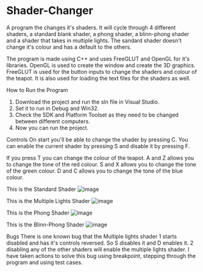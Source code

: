 # Shader-Changer
A program the changes it's shaders. It will cycle through 4 different shaders, a standard blank shader, a phong shader, a blinn-phong shader and a shader that takes in multiple lights. The sandard shader doesn't change it's colour and has a default to the others. 

The program is made using C++ and uses FreeGLUT and OpenGL for it's libraries. 
OpenGL is used to create the window and create the 3D graphics. 
FreeGLUT is used for the button inputs to change the shaders and colour of the teapot. It is also used for loading the text files for the shaders as well.

How to Run the Program
1. Download the project and run the sln file in Visual Studio.
2. Set it to run in Debug and Win32.
3. Check the SDK and Platform Toolset as they need to be changed between different computers. 
4. Now you can run the project.

Controls
On start you'll be able to change the shader by pressing C.
You can enable the current shader by pressing S and disable it by pressing F.

If you press T you can change the colour of the teapot. 
A and Z allows you to change the tone of the red colour.
S and X allows you to change the tone of the green colour.
D and C allows you to change the tone of the blue colour.

This is the Standard Shader
![image](https://user-images.githubusercontent.com/82277922/114283062-ba0d8f00-9a3f-11eb-8f17-ce1c450231fa.png)

This is the Multiple Lights Shader
![image](https://user-images.githubusercontent.com/82277922/114283087-eb865a80-9a3f-11eb-9f3a-51d0cc05933f.png)

This is the Phong Shader
![image](https://user-images.githubusercontent.com/82277922/114283101-f9d47680-9a3f-11eb-8275-cb591730c00a.png)

This is the Blinn-Phong Shader
![image](https://user-images.githubusercontent.com/82277922/114283125-1a9ccc00-9a40-11eb-9037-a450ccd63d47.png)

Bugs
There is one known bug that the Multiple lights shader 1 starts disabled and has it's controls reversed. So S disables it and D enables it. 2 disabling any of the other shaders will enable the multiple lights shader. I have taken actions to solve this bug using breakpoint, stepping through the program and using test cases. 
